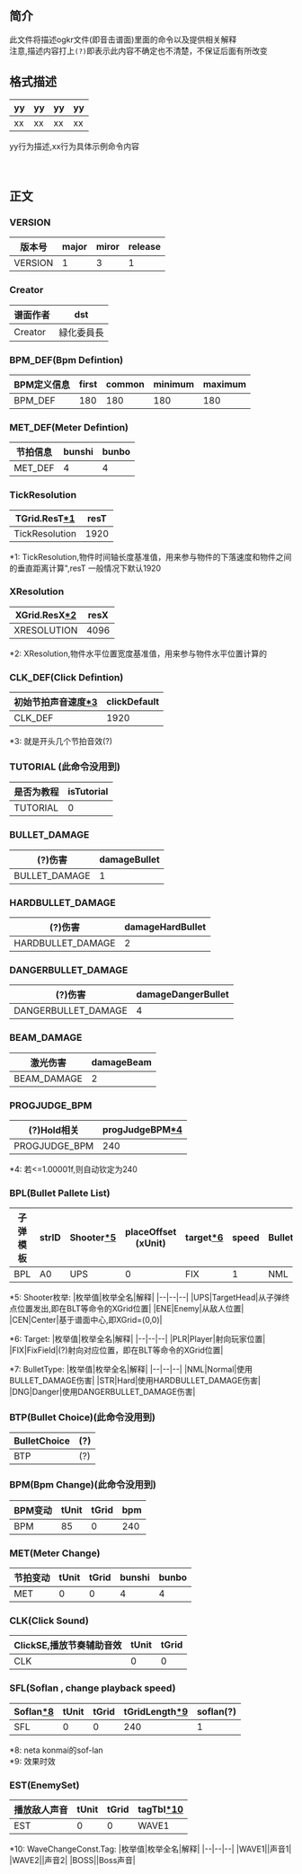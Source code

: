 ## 简介
此文件将描述ogkr文件(即音击谱面)里面的命令以及提供相关解释<br/>
注意,描述内容打上`(?)`即表示此内容不确定也不清楚，不保证后面有所改变

## 格式描述
|yy|yy|yy|yy|
|--|--|--|--|
|xx|xx|xx|xx|

yy行为描述,xx行为具体示例命令内容
<br/>
<br/>
<br/>
## 正文

### VERSION
|版本号|major|miror|release|
|--|--|--|--|
|VERSION|1|3|1|


### Creator
|谱面作者|dst|
|--|--|
|Creator|緑化委員長|


### BPM_DEF(Bpm Defintion)
|BPM定义信息|first|common|minimum|maximum|
|--|--|--|--|--|
|BPM_DEF|180|180|180|180|


### MET_DEF(Meter Defintion)
|节拍信息|bunshi|bunbo|
|--|--|--|
|MET_DEF|4|4|


### TickResolution
|TGrid.ResT[\*1](#ongeki_md_1)|resT|
|--|--|
|TickResolution|1920|

<a name="ongeki_md_1">*1:</a> TickResolution,物件时间轴长度基准值，用来参与物件的下落速度和物件之间的垂直距离计算",resT 一般情况下默认1920


### XResolution
|XGrid.ResX[\*2](#ongeki_md_2)|resX|
|--|--|
|XRESOLUTION|4096|

<a name="ongeki_md_2">*2:</a> XResolution,物件水平位置宽度基准值，用来参与物件水平位置计算的


### CLK_DEF(Click Defintion)
|初始节拍声音速度[\*3](#ongeki_md_3)|clickDefault|
|--|--|
|CLK_DEF|1920|

<a name="ongeki_md_3">*3:</a> 就是开头几个节拍音效(?)


### TUTORIAL (此命令没用到)
|是否为教程|isTutorial|
|--|--|
|TUTORIAL|0|


### BULLET_DAMAGE
|(?)伤害|damageBullet|
|--|--|
|BULLET_DAMAGE|1|


### HARDBULLET_DAMAGE
|(?)伤害|damageHardBullet|
|--|--|
|HARDBULLET_DAMAGE|2|


### DANGERBULLET_DAMAGE
|(?)伤害|damageDangerBullet|
|--|--|
|DANGERBULLET_DAMAGE|4|


### BEAM_DAMAGE
|激光伤害|damageBeam|
|--|--|
|BEAM_DAMAGE|2|


### PROGJUDGE_BPM
|(?)Hold相关|progJudgeBPM[\*4](#ongeki_md_4)|
|--|--|
|PROGJUDGE_BPM|240|

<a name="ongeki_md_4">*4:</a> 若<=1.00001f,则自动钦定为240

### BPL(Bullet Pallete List)
|子弹模板|strID|Shooter[\*5](#ongeki_md_5)|placeOffset (xUnit)|target[\*6](#ongeki_md_6)|speed|BulletType[\*7](#ongeki_md_7)|
|--|--|--|--|--|--|--|
|BPL|A0|UPS|0|FIX|1|NML|

<a name="ongeki_md_5">*5:</a>
Shooter枚举:
|枚举值|枚举全名|解释|
|--|--|--|
|UPS|TargetHead|从子弹终点位置发出,即在BLT等命令的XGrid位置|
|ENE|Enemy|从敌人位置|
|CEN|Center|基于谱面中心,即XGrid=(0,0)|

<a name="ongeki_md_6">*6:</a>
Target:
|枚举值|枚举全名|解释|
|--|--|--|
|PLR|Player|射向玩家位置|
|FIX|FixField|(?)射向对应位置，即在BLT等命令的XGrid位置|

<a name="ongeki_md_7">*7:</a>
BulletType:
|枚举值|枚举全名|解释|
|--|--|--|
|NML|Normal|使用BULLET_DAMAGE伤害|
|STR|Hard|使用HARDBULLET_DAMAGE伤害|
|DNG|Danger|使用DANGERBULLET_DAMAGE伤害|


### BTP(Bullet Choice)(此命令没用到)
|BulletChoice|(?)|
|--|--|
|BTP|(?)|


### BPM(Bpm Change)(此命令没用到)
|BPM变动|tUnit|tGrid|bpm|
|--|--|--|--|
|BPM|85|0|240|


### MET(Meter Change)
|节拍变动|tUnit|tGrid|bunshi|bunbo|
|--|--|--|--|--|
|MET|0|0|4|4|


### CLK(Click Sound)
|ClickSE,播放节奏辅助音效|tUnit|tGrid|
|--|--|--|
|CLK|0|0|


### SFL(Soflan , change playback speed)
|Soflan[\*8](#ongeki_md_8)|tUnit|tGrid|tGridLength[\*9](#ongeki_md_9)|soflan(?)|
|--|--|--|--|--|
|SFL|0|0|240|1|

<a name="ongeki_md_8">*8:</a> neta konmai的sof-lan<br/>
<a name="ongeki_md_9">*9:</a> 效果时效


### EST(EnemySet)
|播放敌人声音|tUnit|tGrid|tagTbl[\*10](#ongeki_md_10)|
|--|--|--|--|
|EST|0|0|WAVE1|

<a name="ongeki_md_10">*10:</a> 
WaveChangeConst.Tag:
|枚举值|枚举全名|解释|
|--|--|--|
|WAVE1||声音1|
|WAVE2||声音2|
|BOSS||Boss声音|





